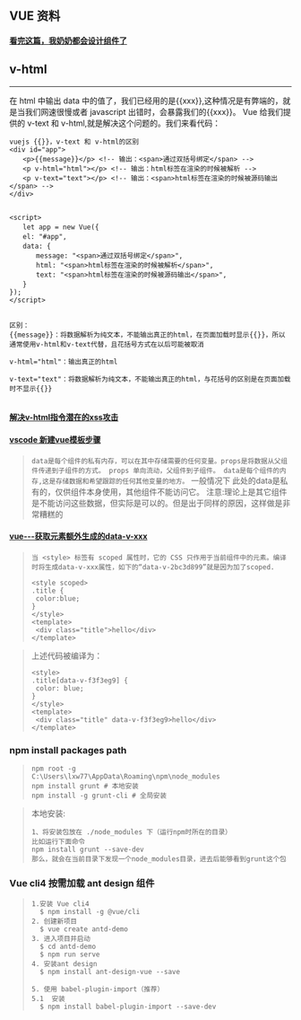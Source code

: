 ## VUE  资料

#### [看完这篇，我奶奶都会设计组件了](http://maying.ink/2019/07/29/part/)

## v-html
---
在 html 中输出 data 中的值了，我们已经用的是{{xxx}},这种情况是有弊端的，就是当我们网速很慢或者 javascript 出错时，会暴露我们的{{xxx}}。 Vue 给我们提供的 v-text 和 v-html,就是解决这个问题的。我们来看代码：
```
vuejs {{}}，v-text 和 v-html的区别
<div id="app">
　　<p>{{message}}</p> <!-- 输出：<span>通过双括号绑定</span> -->
　　<p v-html="html"></p> <!-- 输出：html标签在渲染的时候被解析 -->
　　<p v-text="text"></p> <!-- 输出：<span>html标签在渲染的时候被源码输出</span> -->
</div>


<script>
　　let app = new Vue({
　　el: "#app",
　　data: {
　　　　message: "<span>通过双括号绑定</span>",
　　　　html: "<span>html标签在渲染的时候被解析</span>",
　　　　text: "<span>html标签在渲染的时候被源码输出</span>",
　　}
});
</script>


区别：
{{message}}：将数据解析为纯文本，不能输出真正的html，在页面加载时显示{{}}，所以通常使用v-html和v-text代替，且花括号方式在以后可能被取消

v-html="html"：输出真正的html

v-text="text"：将数据解析为纯文本，不能输出真正的html，与花括号的区别是在页面加载时不显示{{}}
 
```
#### [解决v-html指令潜在的xss攻击](https://juejin.im/post/5d5924a0e51d4561fc620a46)

#### [vscode 新建vue模板步骤](https://juejin.im/post/5d3137e26fb9a07eca69b4a7)
> ``` data是每个组件的私有内存，可以在其中存储需要的任何变量。props是将数据从父组件传递到子组件的方式。 props 单向流动，父组件到子组件。 data是每个组件的内存,这是存储数据和希望跟踪的任何其他变量的地方。 ```
 一般情况下  此处的data是私有的，仅供组件本身使用，其他组件不能访问它。 注意:理论上是其它组件是不能访问这些数据，但实际是可以的。但是出于同样的原因，这样做是非常糟糕的 


#### [vue---获取元素额外生成的data-v-xxx](https://blog.csdn.net/maidu_xbd/article/details/89315210)
> ``` 当 <style> 标签有 scoped 属性时，它的 CSS 只作用于当前组件中的元素。编译时将生成data-v-xxx属性，如下的“data-v-2bc3d899”就是因为加了scoped. ```
> ``` 
> <style scoped>
> .title {
>  color:blue;
> }
> </style>
> <template>
>  <div class="title">hello</div>
> </template>
> ```

>上述代码被编译为：
> ``` 
> <style>
> .title[data-v-f3f3eg9] {
>  color: blue;
> }
> </style>
> <template>
>  <div class="title" data-v-f3f3eg9>hello</div>
> </template>
> ```

### npm install packages path 
> ```
> npm root -g
> C:\Users\lxw77\AppData\Roaming\npm\node_modules
> npm install grunt # 本地安装
> npm install -g grunt-cli # 全局安装
> ```

> 本地安装: 
> ```
> 1、将安装包放在 ./node_modules 下（运行npm时所在的目录）
> 比如运行下面命令
> npm install grunt --save-dev
> 那么，就会在当前目录下发现一个node_modules目录，进去后能够看到grunt这个包
> ```


### Vue cli4  按需加载 ant design 组件
> ```
> 1.安装 Vue cli4
>   $ npm install -g @vue/cli
> 2. 创建新项目
>   $ vue create antd-demo
> 3. 进入项目并启动
>   $ cd antd-demo
>   $ npm run serve
> 4. 安装ant design
>   $ npm install ant-design-vue --save
> 
> 5. 使用 babel-plugin-import（推荐）
> 5.1  安装 
>   $ npm install babel-plugin-import --save-dev
> 
> ```